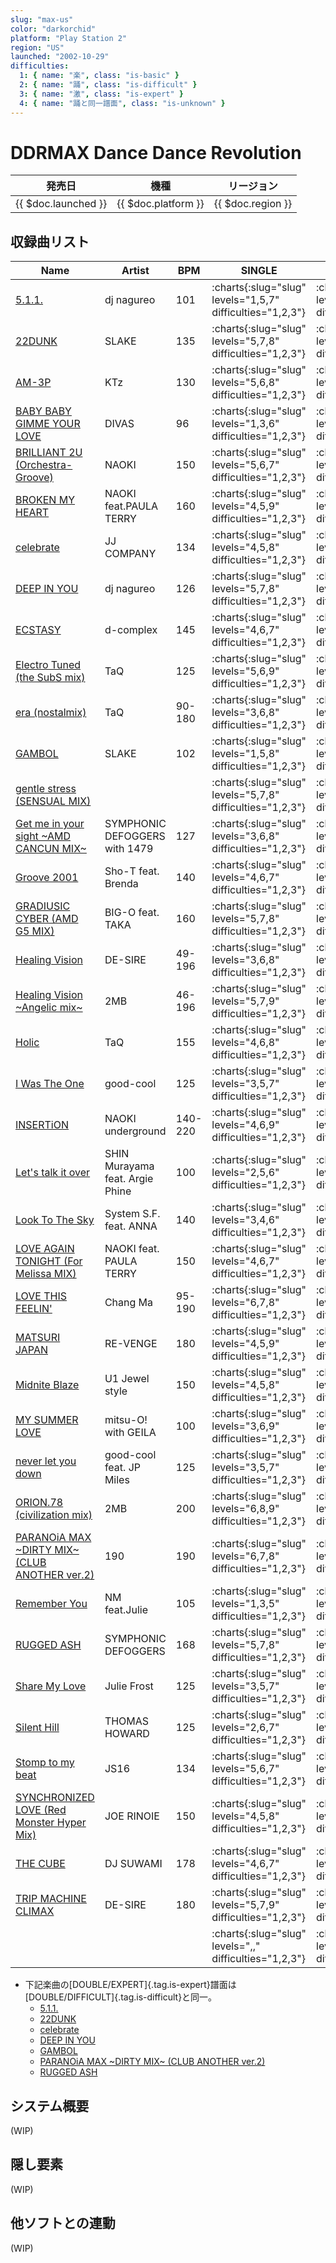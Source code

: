```yaml
---
slug: "max-us"
color: "darkorchid"
platform: "Play Station 2"
region: "US"
launched: "2002-10-29"
difficulties:
  1: { name: "楽", class: "is-basic" }
  2: { name: "踊", class: "is-difficult" }
  3: { name: "激", class: "is-expert" }
  4: { name: "踊と同一譜面", class: "is-unknown" }
---
```


# DDRMAX Dance Dance Revolution

|発売日|機種|リージョン|
|------|----|---------|
|{{ $doc.launched }}|{{ $doc.platform }}|{{ $doc.region }}|

## 収録曲リスト

|Name|Artist|BPM|SINGLE|DOUBLE|
|----|------|---|------|------|
|[5.1.1.](/songs/5-1-1)|dj nagureo|101|:charts{:slug="slug" levels="1,5,7" difficulties="1,2,3"}|:charts{:slug="slug" levels="2,5,5" difficulties="1,2,4"}|
|[22DUNK](/songs/22dunk)|SLAKE|135|:charts{:slug="slug" levels="5,7,8" difficulties="1,2,3"}|:charts{:slug="slug" levels="5,8,8" difficulties="1,2,4"}|
|[AM-3P](/songs/am-3p)|KTz|130|:charts{:slug="slug" levels="5,6,8" difficulties="1,2,3"}|:charts{:slug="slug" levels="5,6,7" difficulties="1,2,3"}|
|[BABY BABY GIMME YOUR LOVE](/songs/baby-baby-gimme-your-love)|DIVAS|96|:charts{:slug="slug" levels="1,3,6" difficulties="1,2,3"}|:charts{:slug="slug" levels="2,4,6" difficulties="1,2,3"}|
|[BRILLIANT 2U (Orchestra-Groove)](/songs/brilliant-2u-orchestra-groove)|NAOKI|150|:charts{:slug="slug" levels="5,6,7" difficulties="1,2,3"}|:charts{:slug="slug" levels="4,5,7" difficulties="1,2,3"}|
|[BROKEN MY HEART](/songs/broken-my-heart)|NAOKI feat.PAULA TERRY|160|:charts{:slug="slug" levels="4,5,9" difficulties="1,2,3"}|:charts{:slug="slug" levels="4,6,9" difficulties="1,2,3"}|
|[celebrate](/songs/celebrate)|JJ COMPANY|134|:charts{:slug="slug" levels="4,5,8" difficulties="1,2,3"}|:charts{:slug="slug" levels="3,8,8" difficulties="1,2,4"}|
|[DEEP IN YOU](/songs/deep-in-you)|dj nagureo|126|:charts{:slug="slug" levels="5,7,8" difficulties="1,2,3"}|:charts{:slug="slug" levels="5,8,8" difficulties="1,2,4"}|
|[ECSTASY](/songs/ecstasy)|d-complex|145|:charts{:slug="slug" levels="4,6,7" difficulties="1,2,3"}|:charts{:slug="slug" levels="4,6,7" difficulties="1,2,3"}|
|[Electro Tuned (the SubS mix)](/songs/electro-tuned)|TaQ|125|:charts{:slug="slug" levels="5,6,9" difficulties="1,2,3"}|:charts{:slug="slug" levels="4,6,8" difficulties="1,2,3"}|
|[era (nostalmix)](/songs/era)|TaQ|90-180|:charts{:slug="slug" levels="3,6,8" difficulties="1,2,3"}|:charts{:slug="slug" levels="4,6,8" difficulties="1,2,3"}|
|[GAMBOL](/songs/gambol)|SLAKE|102|:charts{:slug="slug" levels="1,5,8" difficulties="1,2,3"}|:charts{:slug="slug" levels="4,7,7" difficulties="1,2,4"}|
|[gentle stress (SENSUAL MIX)](/songs/)|||:charts{:slug="slug" levels="5,7,8" difficulties="1,2,3"}|:charts{:slug="slug" levels="5,7,9" difficulties="1,2,3"}|
|[Get me in your sight \~AMD CANCUN MIX\~](/songs/get-me-in-your-sight)|SYMPHONIC DEFOGGERS with 1479|127|:charts{:slug="slug" levels="3,6,8" difficulties="1,2,3"}|:charts{:slug="slug" levels="3,4,7" difficulties="1,2,3"}|
|[Groove 2001](/songs/groove-2001)|Sho-T feat. Brenda|140|:charts{:slug="slug" levels="4,6,7" difficulties="1,2,3"}|:charts{:slug="slug" levels="4,6,7" difficulties="1,2,3"}|
|[GRADIUSIC CYBER (AMD G5 MIX)](/songs/gradiusic-cyber-amd)|BIG-O feat. TAKA|160|:charts{:slug="slug" levels="5,7,8" difficulties="1,2,3"}|:charts{:slug="slug" levels="5,8,9" difficulties="1,2,3"}|
|[Healing Vision](/songs/healing-vision)|DE-SIRE|49-196|:charts{:slug="slug" levels="3,6,8" difficulties="1,2,3"}|:charts{:slug="slug" levels="3,6,9" difficulties="1,2,3"}|
|[Healing Vision \~Angelic mix\~](/songs/healing-vision-angelic)|2MB|46-196|:charts{:slug="slug" levels="5,7,9" difficulties="1,2,3"}|:charts{:slug="slug" levels="5,7,9" difficulties="1,2,3"}|
|[Holic](/songs/holic)|TaQ|155|:charts{:slug="slug" levels="4,6,8" difficulties="1,2,3"}|:charts{:slug="slug" levels="4,6,8" difficulties="1,2,3"}|
|[I Was The One](/songs/i-was-the-one)|good-cool|125|:charts{:slug="slug" levels="3,5,7" difficulties="1,2,3"}|:charts{:slug="slug" levels="3,5,6" difficulties="1,2,3"}|
|[INSERTiON](/songs/insertion)|NAOKI underground|140-220|:charts{:slug="slug" levels="4,6,9" difficulties="1,2,3"}|:charts{:slug="slug" levels="4,6,8" difficulties="1,2,3"}|
|[Let's talk it over](/songs/lets-talk-it-over)|SHIN Murayama feat. Argie Phine|100|:charts{:slug="slug" levels="2,5,6" difficulties="1,2,3"}|:charts{:slug="slug" levels="2,4,7" difficulties="1,2,3"}|
|[Look To The Sky](/songs/look-to-the-sky)|System S.F. feat. ANNA|140|:charts{:slug="slug" levels="3,4,6" difficulties="1,2,3"}|:charts{:slug="slug" levels="2,5,7" difficulties="1,2,3"}|
|[LOVE AGAIN TONIGHT (For Melissa MIX)](/songs/love-again-tonight)|NAOKI feat. PAULA TERRY|150|:charts{:slug="slug" levels="4,6,7" difficulties="1,2,3"}|:charts{:slug="slug" levels="4,6,7" difficulties="1,2,3"}|
|[LOVE THIS FEELIN'](/songs/love-this-feelin)|Chang Ma|95-190|:charts{:slug="slug" levels="6,7,8" difficulties="1,2,3"}|:charts{:slug="slug" levels="7,8,9" difficulties="1,2,3"}|
|[MATSURI JAPAN](/songs/matsuri-japan)|RE-VENGE|180|:charts{:slug="slug" levels="4,5,9" difficulties="1,2,3"}|:charts{:slug="slug" levels="4,6,8" difficulties="1,2,3"}|
|[Midnite Blaze](/songs/midnite-blaze)|U1 Jewel style|150|:charts{:slug="slug" levels="4,5,8" difficulties="1,2,3"}|:charts{:slug="slug" levels="4,5,8" difficulties="1,2,3"}|
|[MY SUMMER LOVE](/songs/my-summer-love)|mitsu-O! with GEILA|100|:charts{:slug="slug" levels="3,6,9" difficulties="1,2,3"}|:charts{:slug="slug" levels="3,5,8" difficulties="1,2,3"}|
|[never let you down](/songs/never-let-you-down)|good-cool feat. JP Miles|125|:charts{:slug="slug" levels="3,5,7" difficulties="1,2,3"}|:charts{:slug="slug" levels="4,5,7" difficulties="1,2,3"}|
|[ORION.78 (civilization mix)](/songs/orion-78-civilization)|2MB|200|:charts{:slug="slug" levels="6,8,9" difficulties="1,2,3"}|:charts{:slug="slug" levels="6,8,9" difficulties="1,2,3"}|
|[PARANOiA MAX \~DIRTY MIX\~ (CLUB ANOTHER ver.2)](/songs/paranoia-max)|190|190|:charts{:slug="slug" levels="6,7,8" difficulties="1,2,3"}|:charts{:slug="slug" levels="7,9,9" difficulties="1,2,4"}|
|[Remember You](/songs/remember-you)|NM feat.Julie|105|:charts{:slug="slug" levels="1,3,5" difficulties="1,2,3"}|:charts{:slug="slug" levels="1,3,5" difficulties="1,2,3"}|
|[RUGGED ASH](/songs/rugged-ash)|SYMPHONIC DEFOGGERS|168|:charts{:slug="slug" levels="5,7,8" difficulties="1,2,3"}|:charts{:slug="slug" levels="5,7,7" difficulties="1,2,4"}|
|[Share My Love](/songs/share-my-love)|Julie Frost|125|:charts{:slug="slug" levels="3,5,7" difficulties="1,2,3"}|:charts{:slug="slug" levels="3,4,5" difficulties="1,2,3"}|
|[Silent Hill](/songs/silent-hill)|THOMAS HOWARD|125|:charts{:slug="slug" levels="2,6,7" difficulties="1,2,3"}|:charts{:slug="slug" levels="4,5,7" difficulties="1,2,3"}|
|[Stomp to my beat](/songs/stomp-to-my-beat)|JS16|134|:charts{:slug="slug" levels="5,6,7" difficulties="1,2,3"}|:charts{:slug="slug" levels="5,6,7" difficulties="1,2,3"}|
|[SYNCHRONIZED LOVE (Red Monster Hyper Mix)](/songs/synchronized-love)|JOE RINOIE|150|:charts{:slug="slug" levels="4,5,8" difficulties="1,2,3"}|:charts{:slug="slug" levels="4,6,8" difficulties="1,2,3"}|
|[THE CUBE](/songs/the-cube)|DJ SUWAMI|178|:charts{:slug="slug" levels="4,6,7" difficulties="1,2,3"}|:charts{:slug="slug" levels="4,6,7" difficulties="1,2,3"}|
|[TRIP MACHINE CLIMAX](/songs/trip-machine-climax)|DE-SIRE|180|:charts{:slug="slug" levels="5,7,9" difficulties="1,2,3"}|:charts{:slug="slug" levels="5,7,9" difficulties="1,2,3"}|
|[](/songs/)|||:charts{:slug="slug" levels=",," difficulties="1,2,3"}|:charts{:slug="slug" levels=",," difficulties="1,2,3"}|

- 下記楽曲の[DOUBLE/EXPERT]{.tag.is-expert}譜面は[DOUBLE/DIFFICULT]{.tag.is-difficult}と同一。
  - [5.1.1.](/songs/5-1-1)
  - [22DUNK](/songs/22dunk)
  - [celebrate](/songs/celebrate)
  - [DEEP IN YOU](/songs/deep-in-you)
  - [GAMBOL](/songs/gambol)
  - [PARANOiA MAX \~DIRTY MIX\~ (CLUB ANOTHER ver.2)](/songs/paranoia-max)
  - [RUGGED ASH](/songs/rugged-ash)

## システム概要

(WIP)

## 隠し要素

(WIP)

## 他ソフトとの連動

(WIP)
